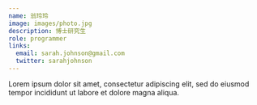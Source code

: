 ```yaml
---
name: 翁玲玲
image: images/photo.jpg
description: 博士研究生
role: programmer
links:
  email: sarah.johnson@gmail.com
  twitter: sarahjohnson
---
```


Lorem ipsum dolor sit amet, consectetur adipiscing elit, sed do eiusmod tempor incididunt ut labore et dolore magna aliqua.
